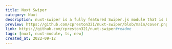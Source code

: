 ```yaml
---
title: Nuxt Swiper
category: Nuxt
description: nuxt-swiper is a fully featured Swiper.js module that is built for Nuxt 3. It is written in TypeScript and makes it super easy to use.
preview: https://github.com/cpreston321/nuxt-swiper/blob/main/cover.png?raw=true
link: https://github.com/cpreston321/nuxt-swiper#readme
tags: [nuxt, nuxt-module, ts, new]
created_at: 2022-09-12
---
```

